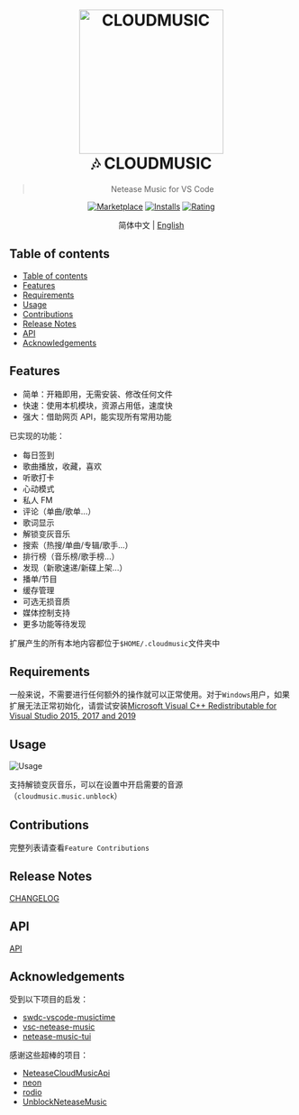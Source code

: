 <h1 align="center">
  <img src="https://s1.ax1x.com/2020/07/07/UAKcaq.png" alt="CLOUDMUSIC" width="256" />
  <br />
  🎶 CLOUDMUSIC
  <br />
</h1>

<div align="center">

> Netease Music for VS Code

[![Marketplace](https://img.shields.io/visual-studio-marketplace/v/yxl.cloudmusic.svg?label=Marketplace&style=for-the-badge&logo=visual-studio-code)](https://marketplace.visualstudio.com/items?itemName=yxl.cloudmusic)
[![Installs](https://img.shields.io/visual-studio-marketplace/i/yxl.cloudmusic.svg?style=for-the-badge)](https://marketplace.visualstudio.com/items?itemName=yxl.cloudmusic)
[![Rating](https://img.shields.io/visual-studio-marketplace/stars/yxl.cloudmusic.svg?style=for-the-badge)](https://marketplace.visualstudio.com/items?itemName=yxl.cloudmusic)

简体中文 | [English](./README.EN.md)

</div>

## Table of contents

- [Table of contents](#table-of-contents)
- [Features](#features)
- [Requirements](#requirements)
- [Usage](#usage)
- [Contributions](#contributions)
- [Release Notes](#release-notes)
- [API](#api)
- [Acknowledgements](#acknowledgements)

## Features

- 简单：开箱即用，无需安装、修改任何文件
- 快速：使用本机模块，资源占用低，速度快
- 强大：借助网页 API，能实现所有常用功能

已实现的功能：

- 每日签到
- 歌曲播放，收藏，喜欢
- 听歌打卡
- 心动模式
- 私人 FM
- 评论（单曲/歌单...）
- 歌词显示
- 解锁变灰音乐
- 搜索（热搜/单曲/专辑/歌手...）
- 排行榜（音乐榜/歌手榜...）
- 发现（新歌速递/新碟上架...）
- 播单/节目
- 缓存管理
- 可选无损音质
- 媒体控制支持
- 更多功能等待发现

扩展产生的所有本地内容都位于`$HOME/.cloudmusic`文件夹中

## Requirements

一般来说，不需要进行任何额外的操作就可以正常使用。对于`Windows`用户，如果扩展无法正常初始化，请尝试安装[Microsoft Visual C++ Redistributable for Visual Studio 2015, 2017 and 2019](https://support.microsoft.com/en-us/help/2977003/the-latest-supported-visual-c-downloads)

## Usage

![Usage](https://s3.ax1x.com/2021/02/04/y3yJU0.png)

支持解锁变灰音乐，可以在设置中开启需要的音源（`cloudmusic.music.unblock`）

## Contributions

完整列表请查看`Feature Contributions`

## Release Notes

[CHANGELOG](./CHANGELOG.md)

## API

[API](./API.md)

## Acknowledgements

受到以下项目的启发：

- [swdc-vscode-musictime](https://github.com/swdotcom/swdc-vscode-musictime)
- [vsc-netease-music](https://github.com/nondanee/vsc-netease-music)
- [netease-music-tui](https://github.com/betta-cyber/netease-music-tui)

感谢这些超棒的项目：

- [NeteaseCloudMusicApi](https://github.com/Binaryify/NeteaseCloudMusicApi)
- [neon](https://github.com/neon-bindings/neon)
- [rodio](https://github.com/RustAudio/rodio)
- [UnblockNeteaseMusic](https://github.com/nondanee/UnblockNeteaseMusic)
